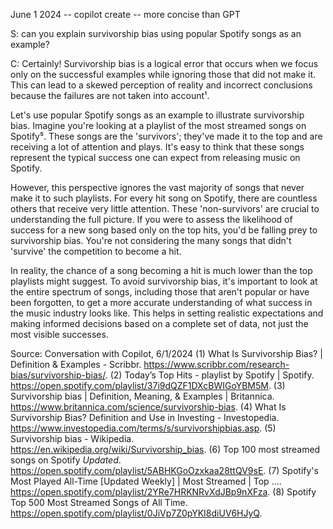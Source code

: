 June 1 2024 -- copilot create -- more concise than GPT

S:
can you explain survivorship bias using popular Spotify songs as an example?

C:
Certainly! Survivorship bias is a logical error that occurs when we focus only on the successful examples while ignoring those that did not make it. This can lead to a skewed perception of reality and incorrect conclusions because the failures are not taken into account¹.

Let's use popular Spotify songs as an example to illustrate survivorship bias. Imagine you're looking at a playlist of the most streamed songs on Spotify⁵. These songs are the 'survivors'; they've made it to the top and are receiving a lot of attention and plays. It's easy to think that these songs represent the typical success one can expect from releasing music on Spotify.

However, this perspective ignores the vast majority of songs that never make it to such playlists. For every hit song on Spotify, there are countless others that receive very little attention. These 'non-survivors' are crucial to understanding the full picture. If you were to assess the likelihood of success for a new song based only on the top hits, you'd be falling prey to survivorship bias. You're not considering the many songs that didn't 'survive' the competition to become a hit.

In reality, the chance of a song becoming a hit is much lower than the top playlists might suggest. To avoid survivorship bias, it's important to look at the entire spectrum of songs, including those that aren't popular or have been forgotten, to get a more accurate understanding of what success in the music industry looks like. This helps in setting realistic expectations and making informed decisions based on a complete set of data, not just the most visible successes.

Source: Conversation with Copilot, 6/1/2024
(1) What Is Survivorship Bias? | Definition & Examples - Scribbr. https://www.scribbr.com/research-bias/survivorship-bias/.
(2) Today’s Top Hits - playlist by Spotify | Spotify. https://open.spotify.com/playlist/37i9dQZF1DXcBWIGoYBM5M.
(3) Survivorship bias | Definition, Meaning, & Examples | Britannica. https://www.britannica.com/science/survivorship-bias.
(4) What Is Survivorship Bias? Definition and Use in Investing - Investopedia. https://www.investopedia.com/terms/s/survivorshipbias.asp.
(5) Survivorship bias - Wikipedia. https://en.wikipedia.org/wiki/Survivorship_bias.
(6) Top 100 most streamed songs on Spotify *Updated*. https://open.spotify.com/playlist/5ABHKGoOzxkaa28ttQV9sE.
(7) Spotify's Most Played All-Time [Updated Weekly] | Most Streamed | Top .... https://open.spotify.com/playlist/2YRe7HRKNRvXdJBp9nXFza.
(8) Spotify Top 500 Most Streamed Songs of All Time. https://open.spotify.com/playlist/0JiVp7Z0pYKI8diUV6HJyQ.